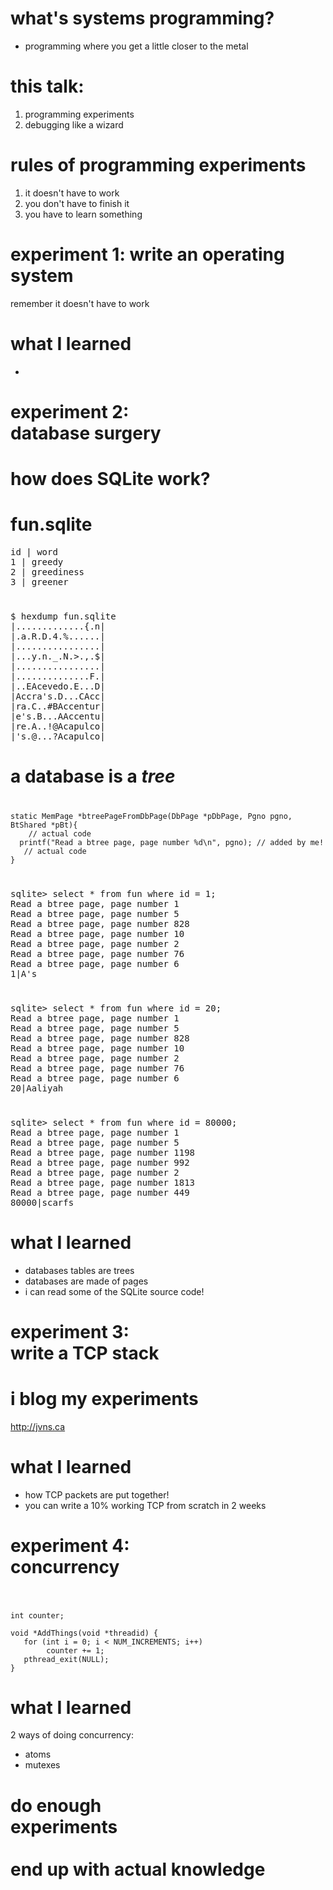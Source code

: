 # what's systems programming?

* programming where you get a little closer to the metal

# this talk:

1. programming experiments
2. debugging like a wizard

# rules of programming experiments 

1. it doesn't have to work
1. you don't have to finish it
1. you have to learn something


# experiment 1: write an operating system

remember it doesn't have to work

# what I learned

* 


# experiment 2: <br> database surgery

# how does SQLite work?

# fun.sqlite

<pre>
id | word
1 | greedy
2 | greediness
3 | greener
</pre>

# 

<pre>
$ hexdump fun.sqlite
|.............{.n|
|.a.R.D.4.%......|
|................|
|...y.n._.N.>.,.$|
|................|
|..............F.|
|..EAcevedo.E...D|
|Accra's.D...CAcc|
|ra.C..#BAccentur|
|e's.B...AAccentu|
|re.A..!@Acapulco|
|'s.@...?Acapulco|
</pre>

# a database is a _tree_

# 

```
static MemPage *btreePageFromDbPage(DbPage *pDbPage, Pgno pgno, BtShared *pBt){
    // actual code
  printf("Read a btree page, page number %d\n", pgno); // added by me!
   // actual code
}
```


# 

<pre>
sqlite> select * from fun where id = 1;
Read a btree page, page number 1
Read a btree page, page number 5
Read a btree page, page number 828
Read a btree page, page number 10
Read a btree page, page number 2
Read a btree page, page number 76
Read a btree page, page number 6
1|A's
</pre>


# 

<pre>
sqlite> select * from fun where id = 20;
Read a btree page, page number 1
Read a btree page, page number 5
Read a btree page, page number 828
Read a btree page, page number 10
Read a btree page, page number 2
Read a btree page, page number 76
Read a btree page, page number 6
20|Aaliyah
</pre>

# 

<pre>
sqlite> select * from fun where id = 80000;
Read a btree page, page number 1
Read a btree page, page number 5
Read a btree page, page number 1198
Read a btree page, page number 992
Read a btree page, page number 2
Read a btree page, page number 1813
Read a btree page, page number 449
80000|scarfs
</pre>


# what I learned

* databases tables are trees
* databases are made of pages
* i can read some of the SQLite source code!

# experiment 3: <br> write a TCP stack

# i blog my experiments

http://jvns.ca

# what I learned

* how TCP packets are put together!
* you can write a 10% working TCP from scratch in 2 weeks

# experiment 4: <br> concurrency

<!-- story about interview -->

# 

```

int counter;

void *AddThings(void *threadid) {
   for (int i = 0; i < NUM_INCREMENTS; i++)
        counter += 1;
   pthread_exit(NULL);
}
```

# what I learned

2 ways of doing concurrency:

* atoms
* mutexes

# do enough <br>experiments <br><br> end up with actual knowledge